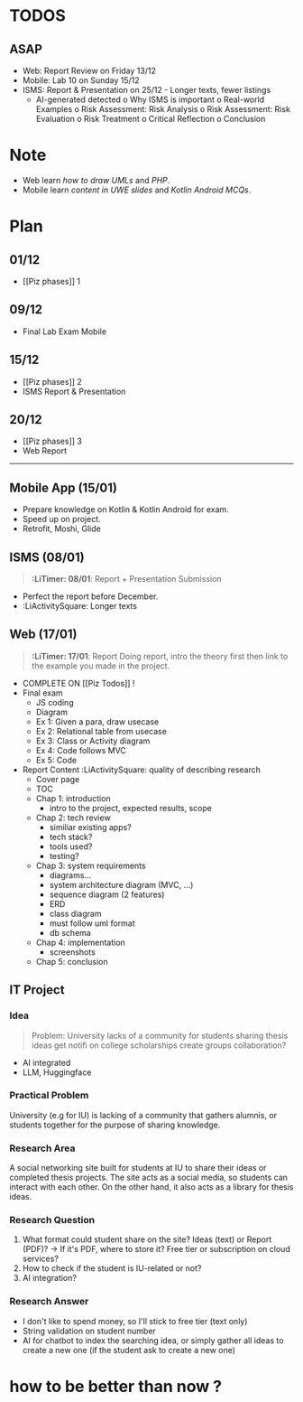 # TODOS
## ASAP
- Web: Report Review on Friday 13/12 
- Mobile: Lab 10 on Sunday 15/12
- ISMS: Report & Presentation on 25/12
	- Longer texts, fewer listings
	- AI-generated detected
		o Why ISMS is important
		o Real-world Examples
		o Risk Assessment: Risk Analysis
		o Risk Assessment: Risk Evaluation
		o Risk Treatment
		o Critical Reflection
		o Conclusion
# Note
- Web learn _how to draw UMLs_ and _PHP_.
- Mobile learn _content in UWE slides_ and _Kotlin Android MCQs_.
# Plan
## 01/12
- [[Piz phases]] 1
## 09/12
- Final Lab Exam Mobile 
## 15/12
- [[Piz phases]] 2
- ISMS Report & Presentation 
## 20/12
- [[Piz phases]] 3
- Web Report

---
## Mobile App (15/01)
- Prepare knowledge on Kotlin & Kotlin Android for exam.
- Speed up on project.
- Retrofit, Moshi, Glide
## ISMS (08/01)
> **:LiTimer: 08/01**: Report + Presentation Submission
- Perfect the report before December.
- :LiActivitySquare: Longer texts
## Web (17/01)
> **:LiTimer: 17/01**: Report 
> Doing report, intro the theory first then link to the example you made in the project.
- COMPLETE ON [[Piz Todos]] !
- Final exam
	- JS coding
	- Diagram
	- Ex 1: Given a para, draw usecase
	- Ex 2: Relational table from usecase
	- Ex 3: Class or Activity diagram
	- Ex 4: Code follows MVC
	- Ex 5: Code
- Report Content 
	:LiActivitySquare: quality of describing research
	- Cover page
	- TOC
	- Chap 1: introduction
		- intro to the project, expected results, scope
	- Chap 2: tech review
		- similiar existing apps?
		- tech stack?
		- tools used?
		- testing?
	- Chap 3: system requirements
		- diagrams...
		- system architecture diagram (MVC, ...)
		- sequence diagram (2 features)
		- ERD
		- class diagram
		- must follow uml format
		- db schema
	- Chap 4: implementation
		- screenshots
	- Chap 5: conclusion

## IT Project
### Idea
> Problem: University lacks of a community for 
> 	students
> 		sharing thesis ideas
> 		get notifi on college scholarships
> 		create groups
		collaboration?

- AI integrated
- LLM, Huggingface

### Practical Problem
University (e.g for IU) is lacking of a community that gathers alumnis, or students together for the purpose of sharing knowledge.

### Research Area
A social networking site built for students at IU to share their ideas or completed thesis projects. The site acts as a social media, so students can interact with each other. On the other hand, it also acts as a library for thesis ideas. 

### Research Question
1. What format could student share on the site? Ideas (text) or Report (PDF)?
-> If it's PDF, where to store it? Free tier or subscription on cloud services?
2. How to check if the student is IU-related or not?
3. AI integration?

### Research Answer
- I don't like to spend money, so I'll stick to free tier (text only)
- String validation on student number
- AI for chatbot to index the searching idea, or simply gather all ideas to create a new one (if the student ask to create a new one)

# how to be better than now ?